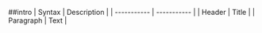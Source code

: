 ##intro
| Syntax | Description |
| ----------- | ----------- |
| Header | Title |
| Paragraph | Text |
